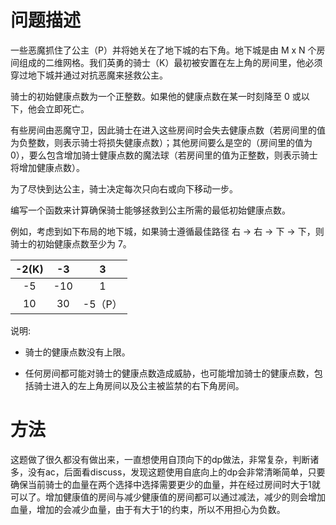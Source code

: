 # 问题描述

一些恶魔抓住了公主（P）并将她关在了地下城的右下角。地下城是由 M x N 个房间组成的二维网格。我们英勇的骑士（K）最初被安置在左上角的房间里，他必须穿过地下城并通过对抗恶魔来拯救公主。

骑士的初始健康点数为一个正整数。如果他的健康点数在某一时刻降至 0 或以下，他会立即死亡。

有些房间由恶魔守卫，因此骑士在进入这些房间时会失去健康点数（若房间里的值为负整数，则表示骑士将损失健康点数）；其他房间要么是空的（房间里的值为 0），要么包含增加骑士健康点数的魔法球（若房间里的值为正整数，则表示骑士将增加健康点数）。

为了尽快到达公主，骑士决定每次只向右或向下移动一步。

编写一个函数来计算确保骑士能够拯救到公主所需的最低初始健康点数。

例如，考虑到如下布局的地下城，如果骑士遵循最佳路径 右 -> 右 -> 下 -> 下，则骑士的初始健康点数至少为 7。

| -2(K) |  -3  |    3    |
| :---: | :--: | :-----: |
|  -5   | -10  |    1    |
|  10   |  30  | -5（P） |

说明:

- 骑士的健康点数没有上限。

- 任何房间都可能对骑士的健康点数造成威胁，也可能增加骑士的健康点数，包括骑士进入的左上角房间以及公主被监禁的右下角房间。

# 方法

这题做了很久都没有做出来，一直想使用自顶向下的dp做法，非常复杂，判断诸多，没有ac，后面看discuss，发现这题使用自底向上的dp会非常清晰简单，只要确保当前骑士的血量在两个选择中选择需要更少的血量，并在经过房间时大于1就可以了。增加健康值的房间与减少健康值的房间都可以通过减法，减少的则会增加血量，增加的会减少血量，由于有大于1的约束，所以不用担心为负数。